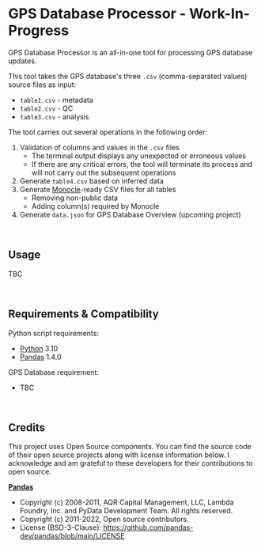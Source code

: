 # GPS Database Processor - Work-In-Progress

GPS Database Processor is an all-in-one tool for processing GPS database updates. 

This tool takes the GPS database's three `.csv` (comma-separated values) source files as input:
- `table1.csv` - metadata
- `table2.csv` - QC
- `table3.csv` - analysis

The tool carries out several operations in the following order:
1. Validation of columns and values in the `.csv` files
   - The terminal output displays any unexpected or erroneous values
   - If there are any critical errors, the tool will terminate its process and will not carry out the subsequent operations
2. Generate `table4.csv` based on inferred data
3. Generate [Monocle](https://github.com/sanger-pathogens/monocle)-ready CSV files for all tables
   - Removing non-public data
   - Adding column(s) required by Monocle
4. Generate `data.json` for GPS Database Overview (upcoming project)


&nbsp;
## Usage
TBC


&nbsp;
## Requirements & Compatibility
Python script requirements:
- [Python](https://www.python.org/) 3.10
- [Pandas](https://pandas.pydata.org/) 1.4.0

GPS Database requirement:
- TBC


&nbsp;
## Credits
This project uses Open Source components. You can find the source code of their open source projects along with license information below. I acknowledge and am grateful to these developers for their contributions to open source.

[**Pandas**](https://pandas.pydata.org/)
- Copyright (c) 2008-2011, AQR Capital Management, LLC, Lambda Foundry, Inc. and PyData Development Team. All rights reserved.
- Copyright (c) 2011-2022, Open source contributors.
- License (BSD-3-Clause): https://github.com/pandas-dev/pandas/blob/main/LICENSE